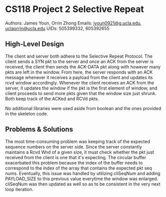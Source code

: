 # CS118 Project 2 Selective Repeat

Authors: James Youn, Orrin Zhong
Emails: jyoun0921@g.ucla.edu, uclaorrin@ucla.edu
UIDs: 505399332, 605392655


## High-Level Design

The client and server both adhere to the Selective Repeat Protocol. The client sends a SYN pkt to the server and once an ACK from the server is received, the client then sends the ACK-DATA pkt along with however many pkts are left in the window. From here, the server responds with an ACK message whenever it receives a payload from the client and updates its rcvd window accordingly. Whenever the client receives an ACK from the server, it updates the window if the pkt is the first element of window, and client proceeds to send more pkts given that the window size just shrunk. Both keep track of the ACKed and RCVd pkts.

No additional libraries were used aside from boolean and the ones provided in the skeleton code.


## Problems & Solutions

The most time-consuming problem was keeping track of the expected sequence numbers on the server side. Since the server constantly maintains a Rcvd Wnd of a given size, it must check whether the pkt just received from the client is one that it's expecting. The circular buffer exacerbated this problem because the index of the buffer needs to correspond to the index of the array that contains the expected pkt seq nums. Eventually, this issue was handled by utilizing cliSeqNum and adding PAYLOAD_SIZE to this previous value everytime the window was enlarged. cliSeqNum was then updated as well so as to be consistent in the very next loop iteration.
